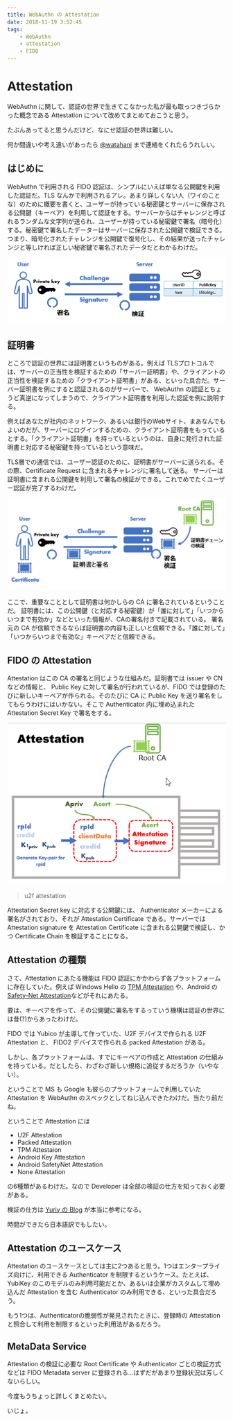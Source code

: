 ```yaml
---
title: WebAuthn の Attestation
date: 2018-11-19 3:52:45
tags:
    - WebAuthn
    - attestation
    - FIDO
---
```


# Attestation

WebAuthn に関して、認証の世界で生きてこなかった私が最も取っつきづらかった概念である Attestation について改めてまとめておこうと思う。

<!-- more -->

たぶんあってると思うんだけど、なにせ認証の世界は難しい。

何か間違いや考え違いがあったら [@watahani](https://twitter.com/watahani) まで連絡をくれたらうれしい。

## はじめに

WebAuthn で利用される FIDO 認証は、シンプルにいえば単なる公開鍵を利用した認証だ。TLS なんかで利用されるアレ。あまり詳しくない人（ワイのことな）のために概要を書くと、ユーザーが持っている秘密鍵とサーバーに保存される公開鍵（キーペア）を利用して認証をする。サーバーからはチャレンジと呼ばれるランダムな文字列が送られ、ユーザーが持っている秘密鍵で署名（暗号化）する。秘密鍵で署名したデーターはサーバーに保存された公開鍵で検証できる。つまり、暗号化されたチャレンジを公開鍵で復号化し、その結果が送ったチャレンジと等しければ正しい秘密鍵で署名されたデータだとわかるわけだ。


![](./webauthn-attestation/challengeresp.png)


## 証明書

ところで認証の世界には証明書というものがある。例えば TLSプロトコルでは、サーバーの正当性を検証するための「サーバー証明書」や、クライアントの正当性を検証するための「クライアント証明書」がある、といった具合だ。サーバー証明書を例にすると認証されるのがサーバーで、 WebAuthn の認証とちょうど真逆になってしまうので、クライアント証明書を利用した認証を例に説明する。

例えばあなたが社内のネットワーク、あるいは銀行のWebサイト、まあなんでもよいのだが、サーバーにログインするための、クライアント証明書をもっているとする。「クライアント証明書」を持っているというのは、自身に発行された証明書と対応する秘密鍵を持っているという意味だ。

TLS層での通信では、ユーザー認証のために、証明書がサーバーに送られる。その際、Certificate Request に含まれるチャレンジに署名して送る。
サーバーは証明書に含まれる公開鍵を利用して署名の検証ができる。これでめでたくユーザー認証が完了するわけだ。

![](./webauthn-attestation/certificate.png)

ここで、重要なこととして証明書は何かしらの CA に署名されているということだ。
証明書には、この公開鍵（と対応する秘密鍵）が「誰に対して」「いつからいつまで有効か」などといった情報が、CAの署名付きで記載されている。
署名元の CA が信頼できるならば証明書の内容も正しいと信頼できる。「誰に対して」「いつからいつまで有効な」キーペアだと信頼できる。

## FIDO の Attestation

Attestation はこの CA の署名と同じような仕組みだ。証明書では issuer や CN などの情報と、 Public Key に対して署名が行われているが、FIDO では登録のたびに新しいキーペアが作られる。そのたびに CA に Public Key を送り署名をしてもらうわけにはいかない。そこで Authenticator 内に埋め込まれた Attestation Secret Key で署名をする。 

![](./webauthn-attestation/u2f-attestation.png)
>u2f attestation

Attestation Secret key に対応する公開鍵には、 Authenticator メーカーによる署名がされており、それが Attestation Certificate である。サーバーでは Attestation signature を Attestation Certificate に含まれる公開鍵で検証し、かつ Certificate Chain を検証することになる。

## Attestation の種類

さて、Attestation にあたる機能は FIDO 認証にかかわらず各プラットフォームに存在していた。例えば Windows Hello の [TPM Attestation](https://docs.microsoft.com/ja-jp/windows-server/identity/ad-ds/manage/component-updates/tpm-key-attestation) や、Android の [Safety-Net Attestation](https://developer.android.com/training/safetynet/attestation)などがそれにあたる。

要は、キーペアを作って、その公開鍵に署名をするっていう機構は認証の世界には昔(?)からあったわけだ。

FIDO では Yubico が主導して作っていた、U2F デバイスで作られる U2F Attestation と、 FIDO2 デバイスで作られる packed Attestation がある。

しかし、各プラットフォームは、すでにキーペアの作成と Attestation の仕組みを持っている。だとしたら、わざわざ新しい規格に追従するだろうか（いやない）。

ということで MS も Google も彼らのプラットフォームで利用していた Attestation を WebAuthn のスペックとしてねじ込んできたわけだ。当たり前だね。

ということで Attestation には

- U2F Attestation
- Packed Attestation
- TPM Attestaion
- Android Key Attestation
- Android SafetyNet Attestation
- None Attestation

の6種類があるわけだ。なので Developer は全部の検証の仕方を知っておく必要がある。

検証の仕方は [Yuriy の Blog](https://medium.com/@herrjemand/verifying-fido2-responses-4691288c8770) が本当に参考になる。

時間ができたら日本語訳でもしたい。

## Attestation のユースケース

Attestation のユースケースとしては主に2つあると思う。1つはエンタープライズ向けに、利用できる Authenticator を制限するというケース。たとえば、YubiKey のこのモデルのみ利用可能だとか、あるいは企業がカスタムして埋め込んだ Attestation を含む Authenticator のみ利用できる、といった具合だろう。

もう1つは、Authenticatorの脆弱性が発見されたときに、登録時の Attestation と照合して利用を制限するといった利用法があるだろう。

## MetaData Service

Attestation の検証に必要な Root Certificate や Authenticator ごとの検証方式などは FIDO Metadata server に登録される…はずだがあまり登録状況は芳しくないらしい。

今度もうちょっと詳しくまとめたい。

いじょ。